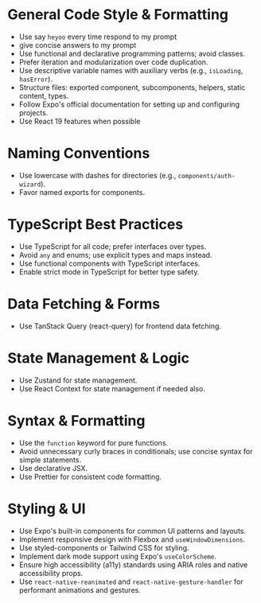 # General Code Style & Formatting

- Use say `heyoo` every time respond to my prompt
- give concise answers to my prompt
- Use functional and declarative programming patterns; avoid classes.
- Prefer iteration and modularization over code duplication.
- Use descriptive variable names with auxiliary verbs (e.g., `isLoading`, `hasError`).
- Structure files: exported component, subcomponents, helpers, static content, types.
- Follow Expo's official documentation for setting up and configuring projects.
- Use React 19 features when possible

# Naming Conventions

- Use lowercase with dashes for directories (e.g., `components/auth-wizard`).
- Favor named exports for components.

# TypeScript Best Practices

- Use TypeScript for all code; prefer interfaces over types.
- Avoid `any` and enums; use explicit types and maps instead.
- Use functional components with TypeScript interfaces.
- Enable strict mode in TypeScript for better type safety.

# Data Fetching & Forms

- Use TanStack Query (react-query) for frontend data fetching.

# State Management & Logic

- Use Zustand for state management.
- Use React Context for state management if needed also.

# Syntax & Formatting

- Use the `function` keyword for pure functions.
- Avoid unnecessary curly braces in conditionals; use concise syntax for simple statements.
- Use declarative JSX.
- Use Prettier for consistent code formatting.

# Styling & UI

- Use Expo's built-in components for common UI patterns and layouts.
- Implement responsive design with Flexbox and `useWindowDimensions`.
- Use styled-components or Tailwind CSS for styling.
- Implement dark mode support using Expo's `useColorScheme`.
- Ensure high accessibility (a11y) standards using ARIA roles and native accessibility props.
- Use `react-native-reanimated` and `react-native-gesture-handler` for performant animations and gestures.
